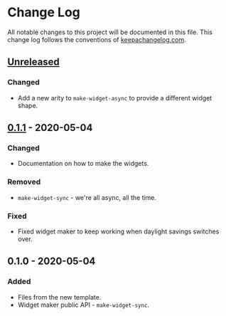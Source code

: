 # Change Log
All notable changes to this project will be documented in this file. This change log follows the conventions of [keepachangelog.com](http://keepachangelog.com/).

## [Unreleased]
### Changed
- Add a new arity to `make-widget-async` to provide a different widget shape.

## [0.1.1] - 2020-05-04
### Changed
- Documentation on how to make the widgets.

### Removed
- `make-widget-sync` - we're all async, all the time.

### Fixed
- Fixed widget maker to keep working when daylight savings switches over.

## 0.1.0 - 2020-05-04
### Added
- Files from the new template.
- Widget maker public API - `make-widget-sync`.

[Unreleased]: https://github.com/your-name/protocols/compare/0.1.1...HEAD
[0.1.1]: https://github.com/your-name/protocols/compare/0.1.0...0.1.1
